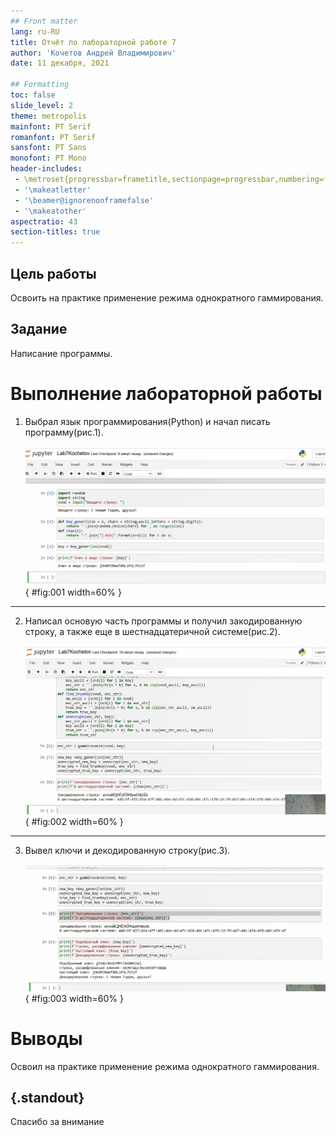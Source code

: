 ```yaml
---
## Front matter
lang: ru-RU
title: Отчёт по лабораторной работе 7
author: 'Кочетов Андрей Владимирович'
date: 11 декабря, 2021

## Formatting
toc: false
slide_level: 2
theme: metropolis
mainfont: PT Serif
romanfont: PT Serif
sansfont: PT Sans
monofont: PT Mono
header-includes: 
 - \metroset{progressbar=frametitle,sectionpage=progressbar,numbering=fraction}
 - '\makeatletter'
 - '\beamer@ignorenonframefalse'
 - '\makeatother'
aspectratio: 43
section-titles: true
---
```


## Цель работы

Освоить на практике применение режима однократного гаммирования.

## Задание

Написание программы.

# Выполнение лабораторной работы

1. Выбрал язык программирования(Python) и начал писать программу(рис.1).

   ![рис.1. Начало](images/1.png){ #fig:001 width=60% }

---

2. Написал основую часть программы и получил закодированную строку, а также еще в шестнадцатеричной системе(рис.2).

   ![рис.2. Строка](images/2.png){ #fig:002 width=60% }

---


3. Вывел ключи и декодированную строку(рис.3).

   ![рис.3. Конец](images/3.png){ #fig:003 width=60% }


# Выводы

Освоил на практике применение режима однократного гаммирования.

## {.standout}

Спасибо за внимание
